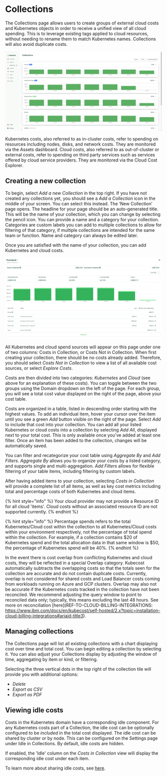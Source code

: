 # Collections

The Collections page allows users to create groups of external cloud costs and Kubernetes objects in order to receive a unified view of all cloud spending. This is to leverage existing tags applied to cloud resources, without needing to rename them to match Kubernetes names. Collections will also avoid duplicate costs.

![Collections](/images/collections.png)

Kubernetes costs, also referred to as in-cluster costs, refer to spending on resources including nodes, disks, and network costs. They are monitored via the Assets dashboard.
Cloud costs, also referred to as out-of-cluster or external costs, refer to spending on third party services such as services offered by cloud service providers. They are monitored via the Cloud Cost Explorer.

## Creating a new collection

To begin, select _Add a new Collection_ in the top right. If you have not created any collections yet, you should see a _Add a Collection_ icon in the middle of your screen. You can select this instead. The ‘New Collection’ page opens.
The headline for your page should be an auto-generated title. This will be the name of your collection, which you can change by selecting the pencil icon. You can provide a name and a category for your collection. Categories are custom labels you can add to multiple collections to allow for filtering of that category, if multiple collections are intended for the same team or function. Name and category can always be edited later.

Once you are satisfied with the name of your collection, you can add Kubernetes and cloud costs.

![New Collection](/images/newcollection.png)

All Kubernetes and cloud spend sources will appear on this page under one of two columns: Costs in Collection, or Costs Not in Collection. When first creating your collection, there should be no costs already added. Therefore, you should select _Costs Not in Collection_ to view a list of all available cost sources, or select _Explore Costs_.

Costs are then divided into two categories: _Kubernetes_ and _Cloud_ (see above for an explanation of these costs). You can toggle between the two groups using the Domain dropdown on the left of the page. For each group, you will see a total cost value displayed on the right of the page, above your cost table.

Costs are organized in a table, listed in descending order starting with the highest values. To add an individual item, hover your cursor over the item until you see a green _Add_ button visible on the right of the page. Select _Add_ to include that cost into your collection. You can add all your listed Kubernetes or cloud costs into a collection by selecting _Add All_, displayed next to your total cost. This is only available once you've added at least one filter. Once an item has been added to the collection, changes will be automatically saved.

You can filter and recategorize your cost table using _Aggregate By_ and _Add Filters_. _Aggregate By_ allows you to organize your costs by a listed category, and supports single and multi-aggregation. _Add Filters_ allows for flexible filtering of your table items, including filtering by custom labels.

After having added items to your collection, selecting _Costs in Collection_ will provide a complete list of all items, as well as key cost metrics including total and percentage costs of both Kubernetes and cloud items.

{% hint style="info" %}
Your cloud provider may not provide a Resource ID for all cloud 'items'. Cloud costs without an associated resource ID are not supported currently.
{% endhint %}

{% hint style="info" %}
Percentage spends refers to the total Kubernetes/Cloud cost within the collection to all Kubernetes/Cloud costs within your environment respectively, not the percentage of total spend within the collection. For example, if a collection contains $20 of Kubernetes spend and the total allocation data in that same window is $50, the percentage of Kubernetes spend will be 40%.
{% endhint %}

In the event there is cost overlap from conflicting Kubernetes and cloud costs, they will be reflected in a special Overlap category. Kubecost automatically subtracts the overlapping costs so that the totals seen for the collection are accurate and do not contain duplicate costs. Currently, overlap is not considered for shared costs and Load Balancer costs coming from workloads running on Azure and GCP clusters.
Overlap may also not be accurate if the Kubernetes costs tracked in the collection have not been reconciled. We recommend adjusting the query window to point to reconciled data only; typically, this means excluding the last 48 hours. See more on reconciliation [here](REF-TO-CLOUD-BILLING-INTEGRATIONS: https://www.ibm.com/docs/en/kubecost/self-hosted/2.x?topic=installation-cloud-billing-integrations#ariaid-title3).  

## Managing collections

The Collections page will list all existing collections with a chart displaying cost over time and total cost. You can begin editing a collection by selecting it. You can also adjust your Collections display by adjusting the window of time, aggregating by item or kind, or filtering.

Selecting the three vertical dots in the top right of the collection tile will provide you with additional options:

* *Delete*
* *Export as CSV*
* *Export as PDF*

## Viewing idle costs

Costs in the Kubernetes domain have a corresponding idle component. For any Kubernetes costs part of a Collection, the idle cost can be optionally configured to be _included_ in the total cost displayed. The idle cost can be shared by cluster or by node. This can be configured on the Settings page under Idle in Collections. By default, idle costs are hidden. 

If enabled, the 'Idle' column on the _Costs in Collection_ view will display the corresponding idle cost under each item.

To learn more about sharing idle costs, see [here](/using-kubecost/navigating-the-kubecost-ui/cost-allocation/efficiency-idle.md#sharing-idle).

